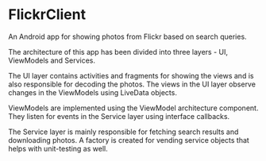 # FlickrClient
An Android app for showing photos from Flickr based on search queries.

The architecture of this app has been divided into three layers - UI, ViewModels and Services.

The UI layer contains activities and fragments for showing the views and is also responsible for decoding the photos. 
The views in the UI layer observe changes in the ViewModels using LiveData objects.

ViewModels are implemented using the ViewModel architecture component. 
They listen for events in the Service layer using interface callbacks.

The Service layer is mainly responsible for fetching search results and downloading photos. 
A factory is created for vending service objects that helps with unit-testing as well.
